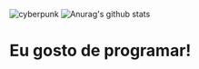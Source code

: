 ![cyberpunk](https://user-images.githubusercontent.com/60518820/96678049-453a8180-1347-11eb-8f68-0bb7989649be.gif)
![Anurag's github stats](https://github-readme-stats.vercel.app/api?username=CarlosPires3b&theme=synthwave&show_icons=true)
# Eu gosto de programar!
